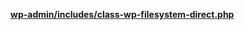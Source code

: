 <p><b><a href="https://developer.wordpress.org/reference/files/wp-admin/includes/class-wp-filesystem-direct.php/">wp-admin/includes/class-wp-filesystem-direct.php</a></b></p>
